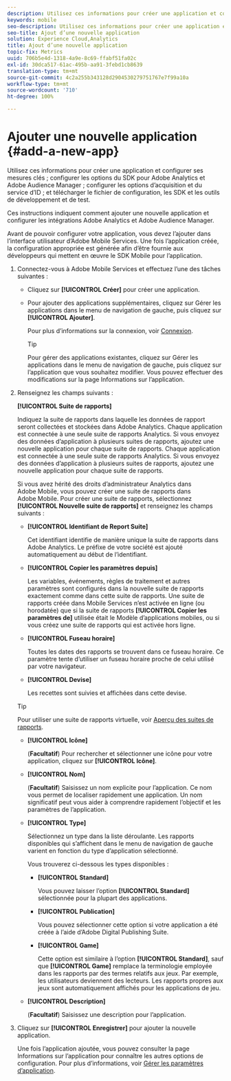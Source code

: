 ```yaml
---
description: Utilisez ces informations pour créer une application et configurer ses mesures clés ; configurer les options du SDK pour Adobe Analytics et Adobe Audience Manager ; configurer les options d’acquisition et du service d’ID ; et télécharger le fichier de configuration, les SDK et les outils de développement et de test.
keywords: mobile
seo-description: Utilisez ces informations pour créer une application et configurer ses mesures clés ; configurer les options du SDK pour Adobe Analytics et Adobe Audience Manager ; configurer les options d’acquisition et du service d’ID ; et télécharger le fichier de configuration, les SDK et les outils de développement et de test.
seo-title: Ajout d’une nouvelle application
solution: Experience Cloud,Analytics
title: Ajout d’une nouvelle application
topic-fix: Metrics
uuid: 706b5e4d-1318-4a9e-8c69-ffabf51fa02c
exl-id: 30dca517-61ac-495b-aa91-3febd1cb8639
translation-type: tm+mt
source-git-commit: 4c2a255b343128d2904530279751767e7f99a10a
workflow-type: tm+mt
source-wordcount: '710'
ht-degree: 100%

---
```


# Ajouter une nouvelle application {#add-a-new-app}

Utilisez ces informations pour créer une application et configurer ses mesures clés ; configurer les options du SDK pour Adobe Analytics et Adobe Audience Manager ; configurer les options d’acquisition et du service d’ID ; et télécharger le fichier de configuration, les SDK et les outils de développement et de test.

Ces instructions indiquent comment ajouter une nouvelle application et configurer les intégrations Adobe Analytics et Adobe Audience Manager.

Avant de pouvoir configurer votre application, vous devez l’ajouter dans l’interface utilisateur d’Adobe Mobile Services. Une fois l’application créée, la configuration appropriée est générée afin d’être fournie aux développeurs qui mettent en œuvre le SDK Mobile pour l’application.

1. Connectez-vous à Adobe Mobile Services et effectuez l’une des tâches suivantes :

   * Cliquez sur **[!UICONTROL Créer]** pour créer une application.
   * Pour ajouter des applications supplémentaires, cliquez sur Gérer les applications dans le menu de navigation de gauche, puis cliquez sur **[!UICONTROL Ajouter]**.

      Pour plus d’informations sur la connexion, voir [Connexion](/help/using/gs/gs-signin.md).

      >[!TIP]
      >
      >Pour gérer des applications existantes, cliquez sur Gérer les applications dans le menu de navigation de gauche, puis cliquez sur l’application que vous souhaitez modifier. Vous pouvez effectuer des modifications sur la page Informations sur l’application.

1. Renseignez les champs suivants :

   **[!UICONTROL Suite de rapports]**

   Indiquez la suite de rapports dans laquelle les données de rapport seront collectées et stockées dans Adobe Analytics. Chaque application est connectée à une seule suite de rapports Analytics. Si vous envoyez des données d’application à plusieurs suites de rapports, ajoutez une nouvelle application pour chaque suite de rapports. Chaque application est connectée à une seule suite de rapports Analytics. Si vous envoyez des données d’application à plusieurs suites de rapports, ajoutez une nouvelle application pour chaque suite de rapports.

   Si vous avez hérité des droits d’administrateur Analytics dans Adobe Mobile, vous pouvez créer une suite de rapports dans Adobe Mobile. Pour créer une suite de rapports, sélectionnez **[!UICONTROL Nouvelle suite de rapports]** et renseignez les champs suivants :

   * **[!UICONTROL Identifiant de Report Suite]**

      Cet identifiant identifie de manière unique la suite de rapports dans Adobe Analytics. Le préfixe de votre société est ajouté automatiquement au début de l’identifiant.

   * **[!UICONTROL Copier les paramètres depuis]**

      Les variables, événements, règles de traitement et autres paramètres sont configurés dans la nouvelle suite de rapports exactement comme dans cette suite de rapports. Une suite de rapports créée dans Mobile Services n’est activée en ligne (ou horodatée) que si la suite de rapports **[!UICONTROL Copier les paramètres de]** utilisée était le Modèle d’applications mobiles, ou si vous créez une suite de rapports qui est activée hors ligne.

   * **[!UICONTROL Fuseau horaire]**

      Toutes les dates des rapports se trouvent dans ce fuseau horaire. Ce paramètre tente d’utiliser un fuseau horaire proche de celui utilisé par votre navigateur.

   * **[!UICONTROL Devise]**

      Les recettes sont suivies et affichées dans cette devise.
   >[!TIP]
   >
   >Pour utiliser une suite de rapports virtuelle, voir [Aperçu des suites de rapports](/help/using/manage-apps/c-mob-vrs.md).

   * **[!UICONTROL Icône]**

      (**Facultatif**) Pour rechercher et sélectionner une icône pour votre application, cliquez sur **[!UICONTROL Icône]**.

   * **[!UICONTROL Nom]**

      (**Facultatif**) Saisissez un nom explicite pour l’application. Ce nom vous permet de localiser rapidement une application. Un nom significatif peut vous aider à comprendre rapidement l’objectif et les paramètres de l’application.

   * **[!UICONTROL Type]**

      Sélectionnez un type dans la liste déroulante. Les rapports disponibles qui s’affichent dans le menu de navigation de gauche varient en fonction du type d’application sélectionné.

      Vous trouverez ci-dessous les types disponibles :

      * **[!UICONTROL Standard]**

         Vous pouvez laisser l’option **[!UICONTROL Standard]** sélectionnée pour la plupart des applications.

      * **[!UICONTROL Publication]**

         Vous pouvez sélectionner cette option si votre application a été créée à l’aide d’Adobe Digital Publishing Suite.

      * **[!UICONTROL Game]**

         Cette option est similaire à l’option **[!UICONTROL Standard]**, sauf que **[!UICONTROL Game]** remplace la terminologie employée dans les rapports par des termes relatifs aux jeux. Par exemple, les utilisateurs deviennent des lecteurs. Les rapports propres aux jeux sont automatiquement affichés pour les applications de jeu.
   * **[!UICONTROL Description]**

      (**Facultatif**) Saisissez une description pour l’application.



1. Cliquez sur **[!UICONTROL Enregistrer]** pour ajouter la nouvelle application.

   Une fois l’application ajoutée, vous pouvez consulter la page Informations sur l’application pour connaître les autres options de configuration. Pour plus d’informations, voir [Gérer les paramètres d’application](/help/using/c-manage-app-settings/c-manage-app-settings.md).
